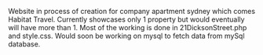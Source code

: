 Website in process of creation for company apartment sydney which comes
Habitat Travel.
Currently showcases only 1 property but would eventually will have more than 1. 
Most of the working is done in 21DicksonStreet.php and style.css. Would soon
be working on mysql to fetch data from mySql database.
